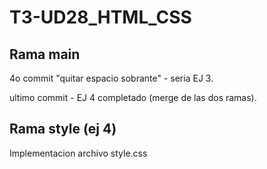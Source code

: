 # T3-UD28_HTML_CSS

## Rama main 
4o commit "quitar espacio sobrante" - seria EJ 3.

ultimo commit - EJ 4 completado (merge de las dos ramas).

## Rama style (ej 4)
Implementacion archivo style.css 
